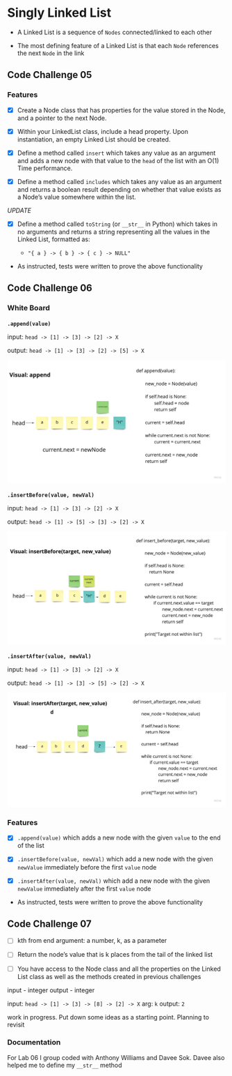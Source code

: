 # Singly Linked List

-   A Linked List is a sequence of `Nodes` connected/linked to each other

-   The most defining feature of a Linked List is that each `Node` references the next `Node` in the link

## Code Challenge 05

### Features

-   [x] Create a Node class that has properties for the value stored in the Node, and a pointer to the next Node.

-   [x] Within your LinkedList class, include a head property. Upon instantiation, an empty Linked List should be created.

-   [x] Define a method called `insert` which takes any value as an argument and adds a new node with that value to the `head` of the list with an O(1) Time performance.

-   [x] Define a method called `includes` which takes any value as an argument and returns a boolean result depending on whether that value exists as a Node’s value somewhere within the list.

_UPDATE_

-   [x] Define a method called `toString` (or `__str__` in Python) which takes in no arguments and returns a string representing all the values in the Linked List, formatted as:

    -   `"{ a } -> { b } -> { c } -> NULL"`

-   As instructed, tests were written to prove the above functionality

## Code Challenge 06

### White Board

**`.append(value)`**

input: `head -> [1] -> [3] -> [2] -> X`

output: `head -> [1] -> [3] -> [2] -> [5] -> X`

![append](./assets/append.jpg)

**`.insertBefore(value, newVal)`**

input: `head -> [1] -> [3] -> [2] -> X`

output: `head -> [1] -> [5] -> [3] -> [2] -> X`

![Insert Before](./assets/insert_before.jpg)

**`.insertAfter(value, newVal)`**

input: `head -> [1] -> [3] -> [2] -> X`

output: `head -> [1] -> [3] -> [5] -> [2] -> X`

![Insert After](./assets/insert_after.jpg)

### Features

-   [x] `.append(value)` which adds a new node with the given `value` to the end of the list

-   [x] `.insertBefore(value, newVal)` which add a new node with the given `newValue` immediately before the first `value` node

-   [x] `.insertAfter(value, newVal)` which add a new node with the given `newValue` immediately after the first `value` node

-   As instructed, tests were written to prove the above functionality

## Code Challenge 07

-   [ ] kth from end
        argument: a number, k, as a parameter

-   [ ] Return the node’s value that is k places from the tail of the linked list

-   [ ] You have access to the Node class and all the properties on the Linked List class as well as the methods created in previous challenges

input - integer
output - integer

input: `head -> [1] -> [3] -> [8] -> [2] -> X`
arg: `k`
output: `2`

work in progress. Put down some ideas as a starting point. Planning to revisit

### Documentation

For Lab 06 I group coded with Anthony Williams and Davee Sok. Davee also helped me to define my `__str__` method
